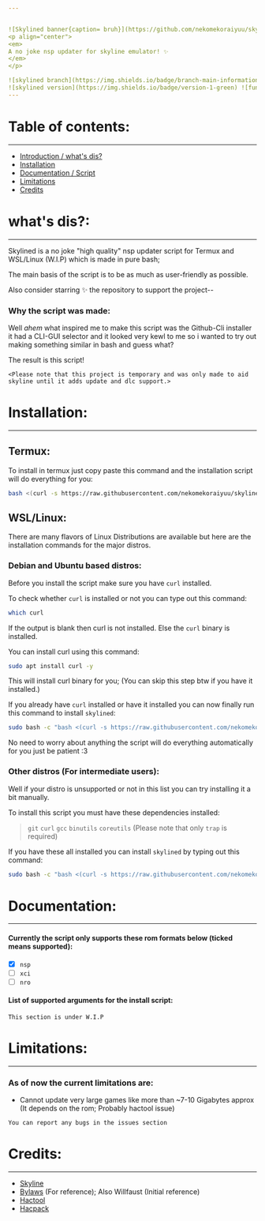 ```yaml
---


![Skylined banner{caption= bruh}](https://github.com/nekomekoraiyuu/skylined/raw/assets/skylined_header.gif "Skylined banner")
<p align="center">
<em>
A no joke nsp updater for skyline emulator! ✨
</em>
</p>

![skylined branch](https://img.shields.io/badge/branch-main-informational) ![programming lang](https://img.shields.io/badge/made%20in-bash-important) ![license](https://img.shields.io/badge/license-GPLV3-critical)
![skylined version](https://img.shields.io/badge/version-1-green) ![funding moment](https://img.shields.io/badge/funding-markus%20tech-9cf)
---
```


# Table of contents:

---

- [Introduction / what's dis?](#intro)
- [Installation](#install)
- [Documentation / Script](#docs)
- [Limitations](#limits)
- [Credits](#credit)

<a id="intro" />

# what's dis?:
---

Skylined is a no joke "high quality" nsp 
updater script for Termux and WSL/Linux (W.I.P) which is made in pure bash;

The main basis of the script is to be as much as user-friendly as possible.

Also consider starring ✨ the repository to support the project--

### Why the script was made:

Well *ahem* what inspired me to make this script was the Github-Cli installer it had
a CLI-GUI selector and it looked very kewl to me so i wanted to try out making something similar in bash and guess what?

The result is this script!

`<Please note that this project is temporary and was only made to aid skyline until it adds update and dlc support.>`

<a id="install" />

# Installation:

---

## Termux:

To install in termux just copy paste this command and the installation script will do everything for you:

```bash
bash <(curl -s https://raw.githubusercontent.com/nekomekoraiyuu/skylined/main/scripts/skylined_install.sh)
```

## WSL/Linux:

There are many flavors of Linux Distributions are available but here are the installation commands for the major distros.

### Debian and Ubuntu based distros:

Before you install the script make sure you have `curl` installed.

To check whether `curl` is installed or not you can type out this command:

```bash
which curl
```

If the output is blank then curl is not installed. Else the `curl` binary is installed.

You can install curl using this command:

```bash
sudo apt install curl -y
```

This will install curl binary for you;
(You can skip this step btw if you have it installed.)

If you already have `curl` installed or have it installed you can now finally run this command to install `skylined`:

```bash
sudo bash -c "bash <(curl -s https://raw.githubusercontent.com/nekomekoraiyuu/skylined/main/scripts/skylined_install.sh)"
```

No need to worry about anything the script will do everything automatically for you
just be patient :3

### Other distros (For intermediate users):

Well if your distro is unsupported or not in this list you can try installing it a bit manually.

To install this script you must have these dependencies installed:

> `git`
> `curl`
> `gcc`
> `binutils`
> `coreutils` (Please note that only `trap` is required)

If you have these all installed you can install `skylined` by typing out this command:

```bash
sudo bash -c "bash <(curl -s https://raw.githubusercontent.com/nekomekoraiyuu/skylined/main/scripts/skylined_install.sh) --skip-distro --skip-binaries"
```
<a id="docs" />

# Documentation:

---

#### Currently the script only supports these rom formats below (ticked means supported):
- [x] `nsp`
- [ ] `xci`
- [ ] `nro`

#### List of supported arguments for the install script:

`This section is under W.I.P`

<a id="limits" />

# Limitations:

---

### As of now the current limitations are:

- Cannot update very large games like more than ~7-10 Gigabytes approx (It depends on the rom; Probably hactool issue)

`You can report any bugs in the issues section`

<a id="credit" />

# Credits:

---

- [Skyline](https://github.com/skyline-emu/skyline)
- [Bylaws](https://github.com/bylaws) (For reference); Also Willfaust (Initial reference)
- [Hactool](https://github.com/SciresM/hactool)
- [Hacpack](https://github.com/The-4n/hacPack)
